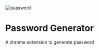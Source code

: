![password](https://github.com/saita123/PasswordGenerator/assets/103350318/095b7a95-415e-4497-ab0a-da80f4ad39a2)
# Password  Generator
A chrome extension to generate password
